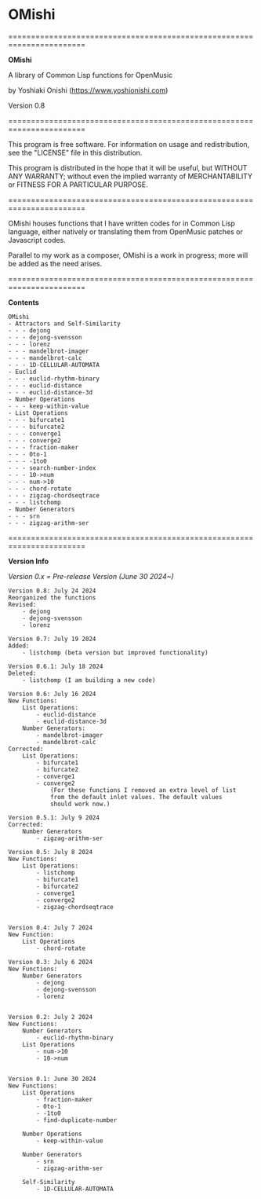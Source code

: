 # OMishi
=======================================================================

**OMishi**

A library of Common Lisp functions for OpenMusic

by Yoshiaki Onishi (https://www.yoshionishi.com)

Version 0.8

=======================================================================

This program is free software. For information on usage 
and redistribution, see the "LICENSE" file in this distribution.

This program is distributed in the hope that it will be useful,
but WITHOUT ANY WARRANTY; without even the implied warranty of
MERCHANTABILITY or FITNESS FOR A PARTICULAR PURPOSE. 

=======================================================================

OMishi houses functions that I have written codes for in Common
Lisp language, either natively or translating them from OpenMusic
patches or Javascript codes. 

Parallel to my work as a composer, OMishi is a work in progress; 
more will be added as the need arises.

=======================================================================

**Contents**

    OMishi
    - Attractors and Self-Similarity
    - - - dejong 
    - - - dejong-svensson 
    - - - lorenz 
    - - - mandelbrot-imager 
    - - - mandelbrot-calc 
    - - - 1D-CELLULAR-AUTOMATA
    - Euclid
    - - - euclid-rhythm-binary 
    - - - euclid-distance 
    - - - euclid-distance-3d
    - Number Operations
    - - - keep-within-value
    - List Operations
    - - - bifurcate1 
    - - - bifurcate2 
    - - - converge1 
    - - - converge2 
    - - - fraction-maker 
    - - - 0to-1 
    - - - -1to0 
    - - - search-number-index 
    - - - 10->num 
    - - - num->10 
    - - - chord-rotate 
    - - - zigzag-chordseqtrace 
    - - - listchomp
    - Number Generators
    - - - srn 
    - - - zigzag-arithm-ser 

=======================================================================

**Version Info**

*Version 0.x = Pre-release Version (June 30 2024~)*

    Version 0.8: July 24 2024
    Reorganized the functions
    Revised:
        - dejong
        - dejong-svensson
        - lorenz

    Version 0.7: July 19 2024
    Added:
        - listchomp (beta version but improved functionality)

    Version 0.6.1: July 18 2024
    Deleted:
        - listchomp (I am building a new code)

    Version 0.6: July 16 2024
    New Functions:
        List Operations:
            - euclid-distance
            - euclid-distance-3d
        Number Generators:
            - mandelbrot-imager
            - mandelbrot-calc
    Corrected:
        List Operations:
            - bifurcate1
            - bifurcate2
            - converge1
            - converge2
                (For these functions I removed an extra level of list 
                from the default inlet values. The default values 
                should work now.)

    Version 0.5.1: July 9 2024
    Corrected:
        Number Generators
            - zigzag-arithm-ser

    Version 0.5: July 8 2024
    New Functions:
        List Operations:
            - listchomp
            - bifurcate1
            - bifurcate2
            - converge1
            - converge2
            - zigzag-chordseqtrace


    Version 0.4: July 7 2024
    New Function:
        List Operations
            - chord-rotate

    Version 0.3: July 6 2024
    New Functions:
        Number Generators
            - dejong
            - dejong-svensson
            - lorenz


    Version 0.2: July 2 2024
    New Functions:
        Number Generators
            - euclid-rhythm-binary
        List Operations
            - num->10
            - 10->num


    Version 0.1: June 30 2024 
    New Functions:
        List Operations
            - fraction-maker
            - 0to-1
            - -1to0
            - find-duplicate-number

        Number Operations
            - keep-within-value
        
        Number Generators
            - srn
            - zigzag-arithm-ser

        Self-Similarity
            - 1D-CELLULAR-AUTOMATA
